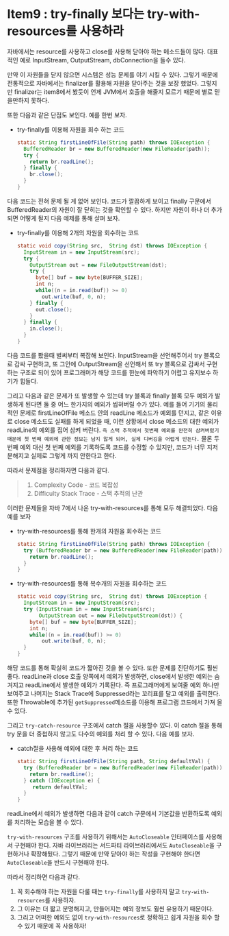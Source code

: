  

# Item9 : try-finally 보다는 try-with-resources를 사용하라

자바에서는 resource를 사용하고 close를 사용해 닫아야 하는 메소드들이 많다. 대표적인 예로 InputStream, OutputStream, dbConnection을 들수 있다.

만약 이 자원들을 닫지 않으면 시스템은 성능 문제를 야기 시킬 수 있다. 그렇기 때문에 전통적으로 자바에서는 finalizer를 활용해 자원을 닫아주는 것을 보장 했었다. 그렇지만 finalizer는 item8에서 봤듯이 언제 JVM에서 호출을 해줄지 모르기 때문에 별로 믿을만하지 못하다. 

또한 다음과 같은 단점도 보인다. 예를 한번 보자.

* try-finally를 이용해 자원을 회수 하는 코드

  ```java
  static String firstLineOfFile(String path) throws IOException {
    BufferedReader br = new BufferedReader(new FileReader(path));
    try {
      return br.readLine();
    } finally {
      br.close();
    }
  }
  ```

다음 코드는 전혀 문제 될 게 없어 보인다. 코드가 깔끔하게 보이고 finally 구문에서 BufferedReader의 자원이 잘 닫히는 것을 확인할 수 있다. 하지만 자원이 하나 더 추가되면 어떻게 될지 다음 예제를 통해 살펴 보자.

* try-finally를 이용해 2개의 자원을 회수하는 코드

  ```java
  static void copy(String src,  String dst) throws IOException {
    InputStream in = new InputStream(src);
    try {
      OutputStream out = new FileOutputStream(dst);
      try {
        byte[] buf = new byte[BUFFER_SIZE];
        int n;
        while((n = in.read(buf)) >= 0) 
          out.write(buf, 0, n);
      } finally {
        out.close();
      }
    } finally {
      in.close();
    }
  }
  ```

다음 코드를 봤을때 벌써부터 복잡해 보인다. InputStream을 선언해주어서 try 블록으로 감싸 구현하고, 또 그안에 OutputStream을 선언해서 또 try 블록으로 감싸서 구현하는 구조로 되어 있어 프로그래머가 해당 코드를 한눈에 파악하기 어렵고 유지보수 하기가 힘들다.

그리고 다음과 같은 문제가 또 발생할 수 있는데 try 블록과 finally 블록 모두 예외가 발생하게 된다면 둘 중 어느 한가지의 예외가 씹혀버릴 수가 있다. 예를 들어 기기의 물리적인 문제로 firstLineOfFile 메소드 안의 readLine 메소드가 예외를 던지고, 같은 이유로 close 메소드도 실패를 하게 되었을 때, 이런 상황에서 close 메소드의 대한 예외가 readLine의 예외를 집어 삼켜 버린다. `즉 스택 추적에서 첫번째 예외를 완전히 삼켜버렸기 때문에 첫 번째 예외에 관한 정보는 남지 않게 되어, 실제 디버깅을 어렵게 만든다.` 물론 두 번째 예외 대신 첫 번째 예외를 기록하도록 코드를 수정할 수 있지만, 코드가 너무 지저분해지고 실제로 그렇게 까지 안한다고 한다.

따라서 문제점을 정리하자면 다음과 같다.

> 1. Complexity Code - 코드 복잡성
> 2. Difficulty Stack Trace - 스택 추적의 난관

이러한 문제들을 자바 7에서 나온 try-with-resources를 통해 모두 해결되었다. 다음 예를 보자

* try-with-resources를 통해 한개의 자원을 회수하는 코드

  ```java
  static String firstLineOfFile(String path) throws IOException {
    try (BufferedReader br = new BufferedReader(new FileReader(path))) {
      return br.readLine();
    }
  }
  ```

* try-with-resources를 통해 복수개의 자원을 회수하는 코드

  ```java
  static void copy(String src,  String dst) throws IOException {
    InputStream in = new InputStream(src);
    try (InputStream in = new InputStream(src);
         OutputStream out = new FileOutputStream(dst)) {
      byte[] buf = new byte[BUFFER_SIZE];
      int n;
      while((n = in.read(buf)) >= 0) 
          out.write(buf, 0, n);
    }
  }
  ```

해당 코드를 통해 확실히 코드가 짧아진 것을 볼 수 있다. 또한 문제를 진단하기도 훨씬 좋다. readLine과 close 호출 양쪽에서 예외가 발생하면, close에서 발생한 예외는 숨겨지고 readLine에서 발생한 예외가 기록된다. 즉 프로그래머에게 보여줄 예외 하나만 보여주고 나머지는 Stack Trace에 Suppressed라는 꼬리표를 달고 예외를 출력한다. 또한 Throwable에 추가된 `getSuppressed`메소드를 이용해 프로그램 코드에서 가져 올 수 있다.

 그리고 `try-catch-resource` 구조에서 catch 절을 사용할수 있다. 이 catch 절을 통해 try 문을  더 중첩하지 않고도 다수의 예외를 처리 할 수 있다. 다음 예를 보자.

* catch절을 사용해 예외에 대한 후 처리 하는 코드

   ```java
   static String firstLineOfFile(String path, String defaultVal) {
     try (BufferedReader br = new BufferedReader(new FileReader(path))) {
       return br.readLine();
     } catch (IOException e) {
     	return defaultVal;
     }
   }
   ```

readLine에서 예외가 발생하면 다음과 같이 catch 구문에서 기본값을 반환하도록 예외를 처리하는 모습을 볼 수 있다.

`try-with-resources` 구조를 사용하기 위해서는 `AutoCloseable` 인터페이스를 사용해서 구현해야 한다. 자바 라이브러리는 서드파티 라이브러리에서도 `AutoCloseable`을 구현하거나 확장해뒀다. 그렇기 때문에 만약 닫아야 하는 작성을 구현해야 한다면 `AutoCloseable`을 반드시 구현해야 한다.

따라서 정리하면 다음과 같다.

1. 꼭 회수해야 하는 자원을 다룰 때는 `try-finally`를 사용하지 말고 `try-with-resources`를 사용하자.
2. 그 이유는 더 짧고 분명해지고, 만들어지는 예외 정보도 훨씬 유용하기 때문이다.
3. 그리고 어떠한 예외도 없이  `try-with-resources`로  정확하고 쉽게 자원을 회수 할 수 있기 때문에 꼭 사용하자!